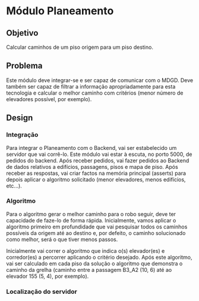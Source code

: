 # Módulo Planeamento

## Objetivo

Calcular caminhos de um piso origem para um piso destino.

## Problema

Este módulo deve integrar-se e ser capaz de comunicar com o MDGD. Deve também ser capaz de filtrar a informação apropriadamente para esta tecnologia e calcular o melhor caminho com critérios (menor número de elevadores possível, por exemplo).

## Design

### Integração

Para integrar o Planeamento com o Backend, vai ser estabelecido um servidor que vai corrê-lo. Este módulo vai estar à escuta, no porto 5000, de pedidos do backend. Após receber pedidos, vai fazer pedidos ao Backend de dados relativos a edifícios, passagens, pisos e mapa de piso. Após receber as respostas, vai criar factos na memória principal (asserts) para depois aplicar o algoritmo solicitado (menor elevadores, menos edifícios, etc...).

### Algoritmo

Para o algoritmo gerar o melhor caminho para o robo seguir, deve ter capacidade de faze-lo de forma rápida. Inicialmente, vamos aplicar o algoritmo primeiro em profundidade que vai pesquisar todos os caminhos possíveis da origem até ao destino e, por defeito, o caminho solucionado como melhor, será o que tiver menos passos.

Inicialmente vai correr o algoritmo que indica o(s) elevador(es) e corredor(es) a percorrer aplicando o critério desejado. Após este algoritmo, vai ser calculado em cada piso da solução o algoritmo que demonstra o caminho da grelha (caminho entre a passagem B3_A2 (10, 6) até ao elevador 155 (5, 4), por exemplo).

### Localização do servidor

